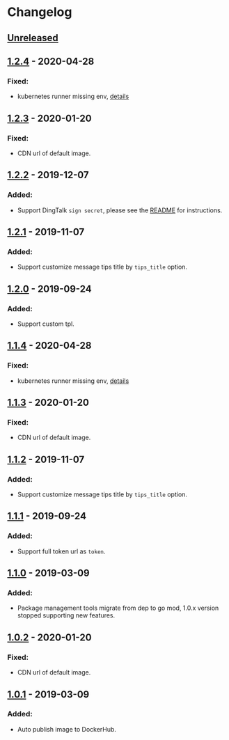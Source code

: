# Changelog

## [Unreleased]

## [1.2.4] - 2020-04-28
### Fixed:
* kubernetes runner missing env, [details](https://docs.drone.io/runner/kubernetes/overview)

## [1.2.3] - 2020-01-20
### Fixed:
* CDN url of default image.

## [1.2.2] - 2019-12-07
### Added:
* Support DingTalk `sign secret`, please see the [README](README.md) for instructions.

## [1.2.1] - 2019-11-07
### Added:
* Support customize message tips title by `tips_title` option.

## [1.2.0] - 2019-09-24
### Added:
* Support custom tpl.

## [1.1.4] - 2020-04-28
### Fixed:
* kubernetes runner missing env, [details](https://docs.drone.io/runner/kubernetes/overview)

## [1.1.3] - 2020-01-20
### Fixed:
* CDN url of default image.

## [1.1.2] - 2019-11-07
### Added:
* Support customize message tips title by `tips_title` option.

## [1.1.1] - 2019-09-24
### Added:
* Support full token url as `token`.

## [1.1.0] - 2019-03-09
### Added:
* Package management tools migrate from dep to go mod, 1.0.x version stopped supporting new features.

## [1.0.2] - 2020-01-20
### Fixed:
* CDN url of default image.

## [1.0.1] - 2019-03-09
### Added:
* Auto publish image to DockerHub.

[Unreleased]: https://github.com/lddsb/drone-dingtalk-message/compare/v1.2.4...HEAD
[1.2.4]: https://github.com/lddsb/drone-dingtalk-message/compare/v1.2.3...v1.2.4
[1.2.3]: https://github.com/lddsb/drone-dingtalk-message/compare/v1.2.2...v1.2.3
[1.2.2]: https://github.com/lddsb/drone-dingtalk-message/compare/v1.2.1...v1.2.2
[1.2.1]: https://github.com/lddsb/drone-dingtalk-message/compare/v1.2.0...v1.2.1
[1.2.0]: https://github.com/lddsb/drone-dingtalk-message/compare/v1.1.0...v1.2.0
[1.1.4]: https://github.com/lddsb/drone-dingtalk-message/compare/v1.1.3...v1.1.4
[1.1.3]: https://github.com/lddsb/drone-dingtalk-message/compare/v1.1.2...v1.1.3
[1.1.2]: https://github.com/lddsb/drone-dingtalk-message/compare/v1.1.1...v1.1.2
[1.1.1]: https://github.com/lddsb/drone-dingtalk-message/compare/v1.1.0...v1.1.1
[1.1.0]: https://github.com/lddsb/drone-dingtalk-message/compare/v1.0.0...v1.1.0
[1.0.2]: https://github.com/lddsb/drone-dingtalk-message/compare/v1.0.1...v1.0.2
[1.0.1]: https://github.com/lddsb/drone-dingtalk-message/compare/v1.0.0...v1.0.1
